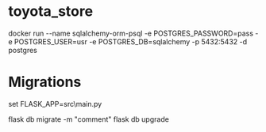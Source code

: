 # toyota_store


docker run --name sqlalchemy-orm-psql -e POSTGRES_PASSWORD=pass -e POSTGRES_USER=usr -e POSTGRES_DB=sqlalchemy -p 5432:5432 -d postgres


# Migrations
set FLASK_APP=src\main.py

flask db migrate -m "comment"
flask db upgrade